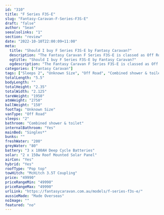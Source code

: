 ```yaml
---
id: "310"
title: "F Series F3S-E"
slug: "Fantasy-Caravan-F-Series-F3S-E"
draft: "false"
author: "Sean"
seealsolinks: "1"
section: "review"
date: "2022-10-10T22:00:09+11:00"
meta:
  title: "Should I buy F Series F3S-E by Fantasy Caravan?"
  description: "The Fantasy Caravan F Series F3S-E is classed as Off Road, and sleeps 2 people. It is Made Overseas and comes in at Unknown Size. It generally has Combined shower & toilet."
  ogtitle: "Should I buy F Series F3S-E by Fantasy Caravan?"
  ogdescription: "The Fantasy Caravan F Series F3S-E is classed as Off Road, and sleeps 2 people. It is Made Overseas and comes in at Unknown Size. It generally has Combined shower & toilet."
categories: ["Fantasy Caravan"]
tags: ["Sleeps 2", "Unknown Size", "Off Road", "Combined shower & toilet", "Pop top", "Under 50k", "Made Overseas"]
totalLength: "5.5"
bodyLength: ""
totalHeight: "2.35"
totalWidth: "2.125"
tareWeight: "1950"
atmWeight: "2750"
ballWeight: "150"
footTag: "Unknown Size"
vanType: "Off Road"
sleeps: "2"
bathroom: "Combined shower & toilet"
internalBathroom: "Yes"
mainBed: "Singles*"
bunks: ""
freshWater: "200"
greyWater: "80"
battery: "3 x 100AH Deep Cycle Batteries"
solar: "2 x 150w Roof Mounted Solar Panel"
airCon: "Yes"
hybrid: "Yes"
roofType: "Pop top"
towHitch: "McHitch 3.5T Coupling"
price: "49990"
priceRangeMin: "49990"
priceRangeMax: "49990"
urlLink: "https://fantasycaravan.com.au/models/f-series-f3s-e/"
aussieMade: "Made Overseas"
noImage: ""
featured: "no"
---
```

